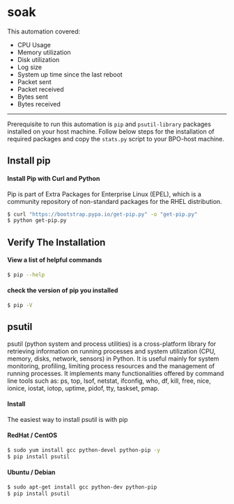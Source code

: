 # soak
This automation covered:

- CPU Usage
- Memory utilization
- Disk utilization
- Log size
- System up time since the last reboot
- Packet sent
- Packet received
- Bytes sent
- Bytes received 
---------------------------------------------------------------------------------------------------------------------------------------------------------------------------------------------------------------------------------
Prerequisite to run this automation is `pip` and `psutil-library` packages installed on your host machine. Follow below steps for the installation of required packages and copy the `stats.py` script to your BPO-host machine. 

## Install pip
#### Install Pip with Curl and Python

Pip is part of Extra Packages for Enterprise Linux (EPEL), which is a community repository of non-standard packages for the RHEL distribution. 

```sh
$ curl "https://bootstrap.pypa.io/get-pip.py" -o "get-pip.py"
$ python get-pip.py
```
## Verify The Installation

#### View a list of helpful commands

```sh
$ pip --help
```
#### check the version of pip you installed
```sh
$ pip -V
```
## psutil
psutil (python system and process utilities) is a cross-platform library for retrieving information on running processes and system utilization (CPU, memory, disks, network, sensors) in Python. It is useful mainly for system monitoring, profiling, limiting process resources and the management of running processes. It implements many functionalities offered by command line tools such as: ps, top, lsof, netstat, ifconfig, who, df, kill, free, nice, ionice, iostat, iotop, uptime, pidof, tty, taskset, pmap.
#### Install 
The easiest way to install psutil is with pip
#### RedHat / CentOS
```sh
$ sudo yum install gcc python-devel python-pip -y
$ pip install psutil
```
#### Ubuntu / Debian
```sh
$ sudo apt-get install gcc python-dev python-pip
$ pip install psutil
```
